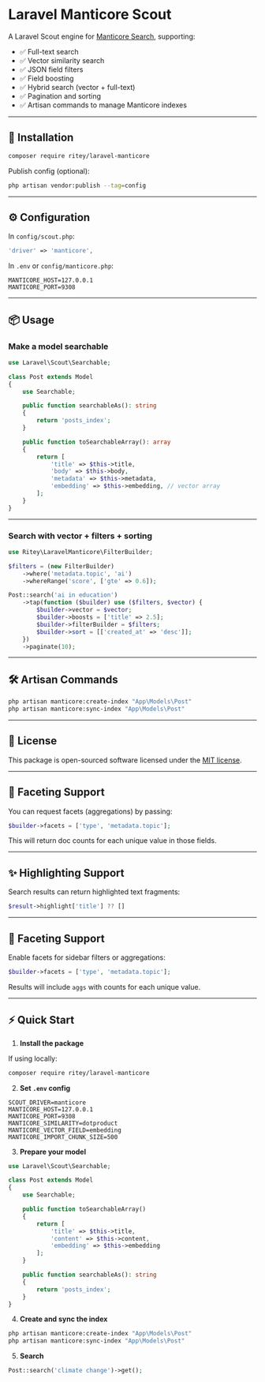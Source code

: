 # Laravel Manticore Scout

A Laravel Scout engine for [Manticore Search](https://manticoresearch.com), supporting:

- ✅ Full-text search
- ✅ Vector similarity search
- ✅ JSON field filters
- ✅ Field boosting
- ✅ Hybrid search (vector + full-text)
- ✅ Pagination and sorting
- ✅ Artisan commands to manage Manticore indexes

---

## 🔧 Installation

```bash
composer require ritey/laravel-manticore
```

Publish config (optional):

```bash
php artisan vendor:publish --tag=config
```

---

## ⚙️ Configuration

In `config/scout.php`:

```php
'driver' => 'manticore',
```

In `.env` or `config/manticore.php`:

```env
MANTICORE_HOST=127.0.0.1
MANTICORE_PORT=9308
```

---

## 📦 Usage

### Make a model searchable

```php
use Laravel\Scout\Searchable;

class Post extends Model
{
    use Searchable;

    public function searchableAs(): string
    {
        return 'posts_index';
    }

    public function toSearchableArray(): array
    {
        return [
            'title' => $this->title,
            'body' => $this->body,
            'metadata' => $this->metadata,
            'embedding' => $this->embedding, // vector array
        ];
    }
}
```

---

### Search with vector + filters + sorting

```php
use Ritey\LaravelManticore\FilterBuilder;

$filters = (new FilterBuilder)
    ->where('metadata.topic', 'ai')
    ->whereRange('score', ['gte' => 0.6]);

Post::search('ai in education')
    ->tap(function ($builder) use ($filters, $vector) {
        $builder->vector = $vector;
        $builder->boosts = ['title' => 2.5];
        $builder->filterBuilder = $filters;
        $builder->sort = [['created_at' => 'desc']];
    })
    ->paginate(10);
```

---

## 🛠 Artisan Commands

```bash
php artisan manticore:create-index "App\Models\Post"
php artisan manticore:sync-index "App\Models\Post"
```

---

## 📜 License

This package is open-sourced software licensed under the [MIT license](LICENSE).


---

## 🧩 Faceting Support

You can request facets (aggregations) by passing:

```php
$builder->facets = ['type', 'metadata.topic'];
```

This will return doc counts for each unique value in those fields.


---

## ✨ Highlighting Support

Search results can return highlighted text fragments:

```php
$result->highlight['title'] ?? []
```

---

## 🧩 Faceting Support

Enable facets for sidebar filters or aggregations:

```php
$builder->facets = ['type', 'metadata.topic'];
```

Results will include `aggs` with counts for each unique value.

---

## ⚡ Quick Start

1. **Install the package**

If using locally:
```bash
composer require ritey/laravel-manticore
```

2. **Set `.env` config**

```env
SCOUT_DRIVER=manticore
MANTICORE_HOST=127.0.0.1
MANTICORE_PORT=9308
MANTICORE_SIMILARITY=dotproduct
MANTICORE_VECTOR_FIELD=embedding
MANTICORE_IMPORT_CHUNK_SIZE=500
```

3. **Prepare your model**

```php
use Laravel\Scout\Searchable;

class Post extends Model
{
    use Searchable;

    public function toSearchableArray()
    {
        return [
            'title' => $this->title,
            'content' => $this->content,
            'embedding' => $this->embedding
        ];
    }

    public function searchableAs(): string
    {
        return 'posts_index';
    }
}
```

4. **Create and sync the index**

```bash
php artisan manticore:create-index "App\Models\Post"
php artisan manticore:sync-index "App\Models\Post"
```

5. **Search**

```php
Post::search('climate change')->get();
```
